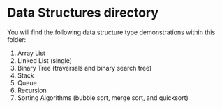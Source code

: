 # Data Structures directory

You will find the following data structure type demonstrations within this folder:

  1) Array List
  2) Linked List (single)
  3) Binary Tree (traversals and binary search tree)
  4) Stack
  5) Queue
  6) Recursion
  7) Sorting Algorithms (bubble sort, merge sort, and quicksort)

